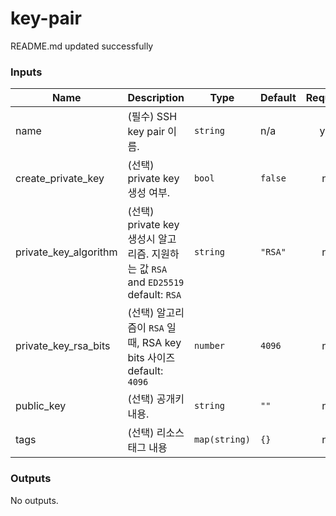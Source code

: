 # key-pair

<!-- BEGINNING OF PRE-COMMIT-TERRAFORM DOCS HOOK -->
README.md updated successfully
<!-- END OF PRE-COMMIT-TERRAFORM DOCS HOOK -->

<!-- BEGIN_TF_DOCS -->
### Inputs

| Name | Description | Type | Default | Required |
|------|-------------|------|---------|:--------:|
| name | (필수) SSH key pair 이름. | `string` | n/a | yes |
| create_private_key | (선택) private key 생성 여부. | `bool` | `false` | no |
| private_key_algorithm | (선택) private key 생성시 알고리즘. 지원하는 값 `RSA` and `ED25519` default: `RSA` | `string` | `"RSA"` | no |
| private_key_rsa_bits | (선택) 알고리즘이 `RSA` 일때, RSA key bits 사이즈 default: `4096` | `number` | `4096` | no |
| public_key | (선택) 공개키 내용. | `string` | `""` | no |
| tags | (선택) 리소스 태그 내용 | `map(string)` | `{}` | no |

### Outputs

No outputs.
<!-- END_TF_DOCS -->
